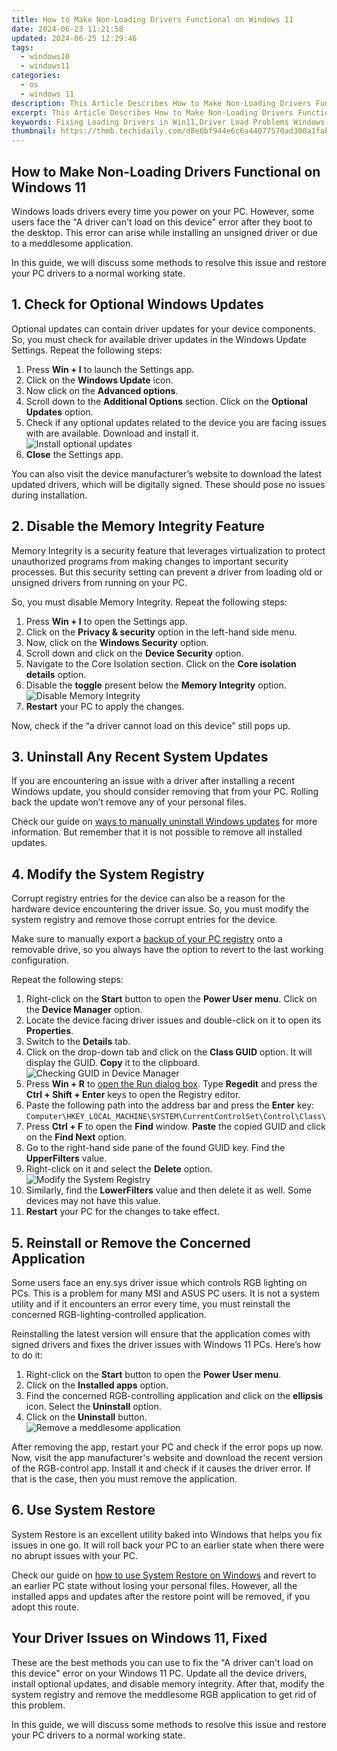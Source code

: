 ```yaml
---
title: How to Make Non-Loading Drivers Functional on Windows 11
date: 2024-06-23 11:21:58
updated: 2024-06-25 12:29:46
tags:
  - windows10
  - windows11
categories:
  - os
  - windows 11
description: This Article Describes How to Make Non-Loading Drivers Functional on Windows 11
excerpt: This Article Describes How to Make Non-Loading Drivers Functional on Windows 11
keywords: Fixing Loading Drivers in Win11,Driver Load Problems Windows 11,Boot Failure,Enabling Non-Loading Drivers,Troubleshoot Unloaded Drivers,Boot Issue,Activating Windows Drivers
thumbnail: https://thmb.techidaily.com/d8e6bf944e6c6a44077570ad300a1fab74b99e0c0b2c51be60c5944e75e29423.jpg
---
```


## How to Make Non-Loading Drivers Functional on Windows 11

 Windows loads drivers every time you power on your PC. However, some users face the "A driver can't load on this device" error after they boot to the desktop. This error can arise while installing an unsigned driver or due to a meddlesome application.

 In this guide, we will discuss some methods to resolve this issue and restore your PC drivers to a normal working state.

## 1\. Check for Optional Windows Updates

 Optional updates can contain driver updates for your device components. So, you must check for available driver updates in the Windows Update Settings. Repeat the following steps:

1. Press **Win + I** to launch the Settings app.
2. Click on the **Windows Update** icon.
3. Now click on the **Advanced options**.
4. Scroll down to the **Additional Options** section. Click on the **Optional Updates** option.
5. Check if any optional updates related to the device you are facing issues with are available. Download and install it.  
![Install optional updates](https://static1.makeuseofimages.com/wordpress/wp-content/uploads/2023/10/install-optional-updates.jpg)
6. **Close** the Settings app.

 You can also visit the device manufacturer’s website to download the latest updated drivers, which will be digitally signed. These should pose no issues during installation.

## 2\. Disable the Memory Integrity Feature

 Memory Integrity is a security feature that leverages virtualization to protect unauthorized programs from making changes to important security processes. But this security setting can prevent a driver from loading old or unsigned drivers from running on your PC.

 So, you must disable Memory Integrity. Repeat the following steps:

1. Press **Win + I** to open the Settings app.
2. Click on the **Privacy & security** option in the left-hand side menu.
3. Now, click on the **Windows Security** option.
4. Scroll down and click on the **Device Security** option.
5. Navigate to the Core Isolation section. Click on the **Core isolation details** option.
6. Disable the **toggle** present below the **Memory Integrity** option.  
![Disable Memory Integrity](https://static1.makeuseofimages.com/wordpress/wp-content/uploads/2023/10/disable-memory-integrity.jpg)
7. **Restart** your PC to apply the changes.

 Now, check if the “a driver cannot load on this device” still pops up.

## 3\. Uninstall Any Recent System Updates

 If you are encountering an issue with a driver after installing a recent Windows update, you should consider removing that from your PC. Rolling back the update won’t remove any of your personal files.

 Check our guide on [ways to manually uninstall Windows updates](https://www.makeuseof.com/manually-uninstall-windows-10-updates/) for more information. But remember that it is not possible to remove all installed updates.

## 4\. Modify the System Registry

 Corrupt registry entries for the device can also be a reason for the hardware device encountering the driver issue. So, you must modify the system registry and remove those corrupt entries for the device.

 Make sure to manually export a [backup of your PC registry](https://www.makeuseof.com/tag/backup-restore-windows-registry/) onto a removable drive, so you always have the option to revert to the last working configuration.

 Repeat the following steps:

1. Right-click on the **Start** button to open the **Power User menu**. Click on the **Device Manager** option.
2. Locate the device facing driver issues and double-click on it to open its **Properties**.
3. Switch to the **Details** tab.
4. Click on the drop-down tab and click on the **Class GUID** option. It will display the GUID. **Copy** it to the clipboard.  
![Checking GUID in Device Manager](https://static1.makeuseofimages.com/wordpress/wp-content/uploads/2023/10/checking-guid-in-device-manager.jpg)
5. Press **Win + R** to [open the Run dialog box](https://www.makeuseof.com/windows-open-run-command-dialog-box/). Type **Regedit** and press the **Ctrl + Shift + Enter** keys to open the Registry editor.
6. Paste the following path into the address bar and press the **Enter** key:  
`Computer\HKEY_LOCAL_MACHINE\SYSTEM\CurrentControlSet\Control\Class\`
7. Press **Ctrl + F** to open the **Find** window. **Paste** the copied GUID and click on the **Find Next** option.
8. Go to the right-hand side pane of the found GUID key. Find the **UpperFilters** value.
9. Right-click on it and select the **Delete** option.  
![Modify the System Registry](https://static1.makeuseofimages.com/wordpress/wp-content/uploads/2023/10/modify-the-system-registry.jpg)
10. Similarly, find the **LowerFilters** value and then delete it as well. Some devices may not have this value.
11. **Restart** your PC for the changes to take effect.

## 5\. Reinstall or Remove the Concerned Application

 Some users face an eny.sys driver issue which controls RGB lighting on PCs. This is a problem for many MSI and ASUS PC users. It is not a system utility and if it encounters an error every time, you must reinstall the concerned RGB-lighting-controlled application.

 Reinstalling the latest version will ensure that the application comes with signed drivers and fixes the driver issues with Windows 11 PCs. Here’s how to do it:

1. Right-click on the **Start** button to open the **Power User menu**.
2. Click on the **Installed apps** option.
3. Find the concerned RGB-controlling application and click on the **ellipsis** icon. Select the **Uninstall** option.
4. Click on the **Uninstall** button.  
![Remove a meddlesome application](https://static1.makeuseofimages.com/wordpress/wp-content/uploads/2023/10/remove-a-meddlesome-application.jpg)

 After removing the app, restart your PC and check if the error pops up now. Now, visit the app manufacturer's website and download the recent version of the RGB-control app. Install it and check if it causes the driver error. If that is the case, then you must remove the application.

## 6\. Use System Restore

 System Restore is an excellent utility baked into Windows that helps you fix issues in one go. It will roll back your PC to an earlier state when there were no abrupt issues with your PC.

 Check our guide on [how to use System Restore on Windows](https://www.makeuseof.com/use-system-restore-windows/) and revert to an earlier PC state without losing your personal files. However, all the installed apps and updates after the restore point will be removed, if you adopt this route.

## Your Driver Issues on Windows 11, Fixed

 These are the best methods you can use to fix the "A driver can't load on this device" error on your Windows 11 PC. Update all the device drivers, install optional updates, and disable memory integrity. After that, modify the system registry and remove the meddlesome RGB application to get rid of this problem.

 In this guide, we will discuss some methods to resolve this issue and restore your PC drivers to a normal working state.
